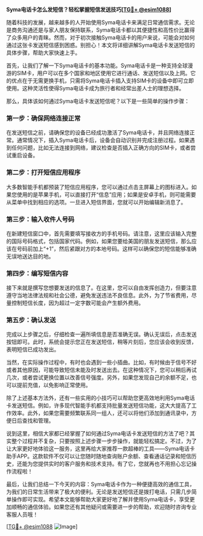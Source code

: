 **Syma电话卡怎么发短信？轻松掌握短信发送技巧[[TG💪+ @esim1088](https://t.me/s/esim1088)]**

随着科技的发展，越来越多的人开始使用Syma电话卡来满足日常通信需求。无论是商务沟通还是与家人朋友保持联系，Syma电话卡都以其便捷性和高性价比赢得了众多用户的青睐。然而，对于初次接触Syma电话卡的用户来说，可能会对如何通过这张卡发送短信感到困惑。别担心！本文将详细讲解Syma电话卡发送短信的具体步骤，帮助大家快速上手。

首先，让我们了解一下Syma电话卡的基本功能。Syma电话卡是一种支持全球漫游的SIM卡，用户可以在多个国家和地区使用它进行通话、发送短信以及上网。它的优点在于无需更换手机，只需将Syma电话卡插入支持SIM卡的设备中即可立即使用。这种灵活性使得Syma电话卡成为旅行者和经常出差人士的理想选择。

那么，具体该如何通过Syma电话卡发送短信呢？以下是一些简单的操作步骤：

### 第一步：确保网络连接正常

在发送短信之前，请确保您的设备已经成功激活了Syma电话卡，并且网络连接正常。通常情况下，插入Syma电话卡后，设备会自动识别并完成注册过程。如果遇到任何问题，比如无法连接到网络，建议检查是否插入正确方向的SIM卡，或者尝试重启设备。

### 第二步：打开短信应用程序

大多数智能手机都预装了短信应用程序，您可以通过点击主屏幕上的图标进入。如果您使用的是苹果手机，可以直接打开“信息”应用；如果是安卓手机，则可能需要从菜单中找到相应的选项。一旦进入短信界面，您就可以开始编辑新消息了。

### 第三步：输入收件人号码

在新建短信窗口中，首先需要填写接收方的手机号码。请注意，这里应该输入完整的国际号码格式，包括国家代码。例如，如果您要给美国的朋友发送短信，那么应该在号码前加上“+1”，然后紧跟对方的本地号码。这样可以确保您的短信能够准确无误地送达目的地。

### 第四步：编写短信内容

接下来就是撰写您想要发送的信息了。在这里，您可以自由发挥创造力，但要注意遵守当地法律法规和社会公德，避免发送违法不良信息。此外，为了节省费用，尽量控制短信长度，因为超过一定字数可能会产生额外费用。

### 第五步：确认发送

完成以上步骤之后，仔细检查一遍所填信息是否准确无误。确认无误后，点击发送按钮即可。此时，系统会提示您正在发送短信，稍等片刻后，您应该会收到反馈，表明短信已成功发出。

当然，在实际操作过程中，有时也会遇到一些小插曲。比如，有时候由于信号不好或者其他原因，可能导致短信未能及时发送出去。在这种情况下，您可以稍后再试几次，或者尝试更换位置以改善信号强度。另外，如果您发现自己的余额不足，也可以提前充值，以免影响正常使用。

除了上述基本方法外，还有一些实用的小技巧可以帮助您更高效地利用Syma电话卡发送短信。例如，许多现代智能手机都支持批量发送短信功能，这大大提高了工作效率。此外，如果您需要频繁联系同一组人，还可以将他们添加到通讯录中，方便日后查找和管理。

说到这里，相信大家都已经掌握了如何通过Syma电话卡发送短信的方法了吧？其实整个过程并不复杂，只要按照上述步骤一步步操作，就能轻松搞定。不过，为了让大家更好地体验这一服务，这里再给大家推荐一款超棒的工具——Syma电话卡助手APP。这款软件不仅可以让您随时随地查询账户余额、查看通话记录和短信历史，还能为您提供实时的客户服务和技术支持。有了它，您就再也不用担心忘记操作流程啦！

最后，让我们总结一下今天的内容：Syma电话卡作为一种便捷高效的通信工具，为我们的日常生活带来了极大的便利。无论是发送短信还是拨打电话，只需几步简单操作即可实现。希望本文能够帮助大家更好地了解并使用Syma电话卡，享受更加顺畅的通信体验。如果您还有其他疑问或需要进一步的帮助，欢迎随时咨询专业客服人员哦！

[[TG💪+ @esim1088](https://t.me/s/esim1088) ![Image](https://i.postimg.cc/4NQfJmqS/Snipaste-2025-05-13-00-14-12.png)]
